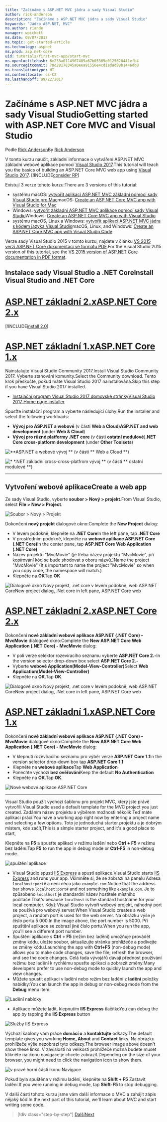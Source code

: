 ```yaml
---
title: "Začínáme s ASP.NET MVC jádra a sady Visual Studio"
author: rick-anderson
description: "Začínáme s ASP.NET MVC jádra a sady Visual Studio"
keywords: "Jádro ASP.NET, MVC"
ms.author: riande
manager: wpickett
ms.date: 08/07/2017
ms.topic: get-started-article
ms.technology: aspnet
ms.prod: asp.net-core
uid: tutorials/first-mvc-app/start-mvc
ms.openlocfilehash: 6e233a0114967405a67b05365e0125620441efb4
ms.sourcegitcommit: 78d28178345a0eea91556e4cd1adad98b1446db8
ms.translationtype: HT
ms.contentlocale: cs-CZ
ms.lasthandoff: 09/22/2017
---
```

# <a name="getting-started-with-aspnet-core-mvc-and-visual-studio"></a><span data-ttu-id="e7879-104">Začínáme s ASP.NET MVC jádra a sady Visual Studio</span><span class="sxs-lookup"><span data-stu-id="e7879-104">Getting started with ASP.NET Core MVC and Visual Studio</span></span>

<span data-ttu-id="e7879-105">Podle [Rick Anderson](https://twitter.com/RickAndMSFT)</span><span class="sxs-lookup"><span data-stu-id="e7879-105">By [Rick Anderson](https://twitter.com/RickAndMSFT)</span></span>

<span data-ttu-id="e7879-106">V tomto kurzu naučit, základní informace o vytváření ASP.NET MVC základní webové aplikace pomocí [Visual Studio 2017](https://www.visualstudio.com/).</span><span class="sxs-lookup"><span data-stu-id="e7879-106">This tutorial will teach you the basics of building an ASP.NET Core MVC web app using [Visual Studio 2017](https://www.visualstudio.com/).</span></span> [!INCLUDE[consider RP](../../includes/razor.md)]

<span data-ttu-id="e7879-107">Existují 3 verze tohoto kurzu:</span><span class="sxs-lookup"><span data-stu-id="e7879-107">There are 3 versions of this tutorial:</span></span>

* <span data-ttu-id="e7879-108">systému macOS: [vytvořit aplikaci ASP.NET MVC základní pomocí sady Visual Studio pro Mac](xref:tutorials/first-mvc-app-mac/start-mvc)</span><span class="sxs-lookup"><span data-stu-id="e7879-108">macOS: [Create an ASP.NET Core MVC app with Visual Studio for Mac](xref:tutorials/first-mvc-app-mac/start-mvc)</span></span>
* <span data-ttu-id="e7879-109">Windows: [vytvořit základní ASP.NET MVC aplikace pomocí sady Visual Studio](xref:tutorials/first-mvc-app/start-mvc)</span><span class="sxs-lookup"><span data-stu-id="e7879-109">Windows: [Create an ASP.NET Core MVC app with Visual Studio](xref:tutorials/first-mvc-app/start-mvc)</span></span>
* <span data-ttu-id="e7879-110">systému macOS, Linux a Windows: [vytvořit aplikaci ASP.NET MVC jádra s kódem jazyka Visual Studio](xref:tutorials/first-mvc-app-xplat/start-mvc)</span><span class="sxs-lookup"><span data-stu-id="e7879-110">macOS, Linux, and Windows: [Create an ASP.NET Core MVC app with Visual Studio Code](xref:tutorials/first-mvc-app-xplat/start-mvc)</span></span>

<span data-ttu-id="e7879-111">Verze sady Visual Studio 2015 v tomto kurzu, najdete v článku [VS 2015 verzi ASP.NET Core dokumentaci ve formátu PDF](https://github.com/aspnet/Docs/blob/master/aspnetcore/common/_static/aspnet-core-project-json.pdf).</span><span class="sxs-lookup"><span data-stu-id="e7879-111">For the Visual Studio 2015 version of this tutorial, see the [VS 2015 version of ASP.NET Core documentation in PDF format](https://github.com/aspnet/Docs/blob/master/aspnetcore/common/_static/aspnet-core-project-json.pdf).</span></span>

## <a name="install-visual-studio-and-net-core"></a><span data-ttu-id="e7879-112">Instalace sady Visual Studio a .NET Core</span><span class="sxs-lookup"><span data-stu-id="e7879-112">Install Visual Studio and .NET Core</span></span>

# <a name="aspnet-core-2xtabaspnetcore2x"></a>[<span data-ttu-id="e7879-113">ASP.NET základní 2.x</span><span class="sxs-lookup"><span data-stu-id="e7879-113">ASP.NET Core 2.x</span></span>](#tab/aspnetcore2x)

[!INCLUDE[install 2.0](../../includes/install2.0.md)]

# <a name="aspnet-core-1xtabaspnetcore1x"></a>[<span data-ttu-id="e7879-114">ASP.NET základní 1.x</span><span class="sxs-lookup"><span data-stu-id="e7879-114">ASP.NET Core 1.x</span></span>](#tab/aspnetcore1x)

<span data-ttu-id="e7879-115">Nainstalujte Visual Studio Community 2017.</span><span class="sxs-lookup"><span data-stu-id="e7879-115">Install Visual Studio Community 2017.</span></span> <span data-ttu-id="e7879-116">Vyberte stahování komunity.</span><span class="sxs-lookup"><span data-stu-id="e7879-116">Select the Community download.</span></span> <span data-ttu-id="e7879-117">Tento krok přeskočte, pokud máte Visual Studio 2017 nainstalována.</span><span class="sxs-lookup"><span data-stu-id="e7879-117">Skip this step if you have Visual Studio 2017 installed.</span></span>

* [<span data-ttu-id="e7879-118">Instalační program Visual Studio 2017 domovské stránky</span><span class="sxs-lookup"><span data-stu-id="e7879-118">Visual Studio 2017 Home page installer</span></span>](https://www.visualstudio.com/)

<span data-ttu-id="e7879-119">Spusťte instalační program a vyberte následující úlohy:</span><span class="sxs-lookup"><span data-stu-id="e7879-119">Run the installer and select the following workloads:</span></span>

* <span data-ttu-id="e7879-120">**Vývoj pro ASP.NET a webové** (v části **Web a Cloud**)</span><span class="sxs-lookup"><span data-stu-id="e7879-120">**ASP.NET and web development** (under **Web & Cloud**)</span></span>
* <span data-ttu-id="e7879-121">**Vývoj pro různé platformy .NET core** (v části **ostatní modulové**)</span><span class="sxs-lookup"><span data-stu-id="e7879-121">**.NET Core cross-platform development** (under **Other Toolsets**)</span></span>

![**ASP.NET a webové vývoj ** (v části ** Web a Cloud **)](start-mvc/_static/web_workload.png)

![* *.NET základní cross-cross-platfrom vývoj ** (v části ** ostatní modulové **)](start-mvc/_static/x_plat_wl.png)

---

## <a name="create-a-web-app"></a><span data-ttu-id="e7879-124">Vytvoření webové aplikace</span><span class="sxs-lookup"><span data-stu-id="e7879-124">Create a web app</span></span>

<span data-ttu-id="e7879-125">Ze sady Visual Studio, vyberte **soubor > Nový > projekt**.</span><span class="sxs-lookup"><span data-stu-id="e7879-125">From Visual Studio, select  **File > New > Project**.</span></span>

![Soubor > Nový > Projekt](start-mvc/_static/alt_new_project.png)

<span data-ttu-id="e7879-127">Dokončení **nový projekt** dialogové okno:</span><span class="sxs-lookup"><span data-stu-id="e7879-127">Complete the **New Project** dialog:</span></span>

* <span data-ttu-id="e7879-128">V levém podokně, klepněte na **.NET Core**</span><span class="sxs-lookup"><span data-stu-id="e7879-128">In the left pane, tap **.NET Core**</span></span>
* <span data-ttu-id="e7879-129">V prostředním podokně, klepněte na **webové aplikace ASP.NET Core (.NET Core)**</span><span class="sxs-lookup"><span data-stu-id="e7879-129">In the center pane, tap **ASP.NET Core Web Application (.NET Core)**</span></span>
* <span data-ttu-id="e7879-130">Název projektu "MvcMovie" (je třeba název projektu "MvcMovie", při kopírování kód se bude shodovat s oboru názvů.)</span><span class="sxs-lookup"><span data-stu-id="e7879-130">Name the project "MvcMovie" (It's important to name the project "MvcMovie" so when you copy code, the namespace will match.)</span></span>
* <span data-ttu-id="e7879-131">Klepněte na **OK**</span><span class="sxs-lookup"><span data-stu-id="e7879-131">Tap **OK**</span></span>

![<span data-ttu-id="e7879-132">Dialogové okno Nový projekt, .net core v levém podokně, web ASP.NET Core</span><span class="sxs-lookup"><span data-stu-id="e7879-132">New project dialog, .Net core in left pane, ASP.NET Core web</span></span> ](start-mvc/_static/new_project2.png)


# <a name="aspnet-core-2xtabaspnetcore2x"></a>[<span data-ttu-id="e7879-133">ASP.NET základní 2.x</span><span class="sxs-lookup"><span data-stu-id="e7879-133">ASP.NET Core 2.x</span></span>](#tab/aspnetcore2x)

<span data-ttu-id="e7879-134">Dokončení **nové základní webové aplikace ASP.NET (.NET Core) – MvcMovie** dialogové okno:</span><span class="sxs-lookup"><span data-stu-id="e7879-134">Complete the **New ASP.NET Core Web Application (.NET Core) - MvcMovie** dialog:</span></span>

* <span data-ttu-id="e7879-135">V poli verze selektor rozevíracího seznamu vyberte **ASP.NET Core 2.-**</span><span class="sxs-lookup"><span data-stu-id="e7879-135">In the version selector drop-down box select **ASP.NET Core 2.-**</span></span>
* <span data-ttu-id="e7879-136">Vyberte **webové Application(Model-View-Controller)**</span><span class="sxs-lookup"><span data-stu-id="e7879-136">Select **Web Application(Model-View-Controller)**</span></span>
* <span data-ttu-id="e7879-137">Klepněte na **OK**.</span><span class="sxs-lookup"><span data-stu-id="e7879-137">Tap **OK**.</span></span>

![<span data-ttu-id="e7879-138">Dialogové okno Nový projekt, .net core v levém podokně, web ASP.NET Core</span><span class="sxs-lookup"><span data-stu-id="e7879-138">New project dialog, .Net core in left pane, ASP.NET Core web</span></span> ](start-mvc/_static/new_project22.png)

# <a name="aspnet-core-1xtabaspnetcore1x"></a>[<span data-ttu-id="e7879-139">ASP.NET základní 1.x</span><span class="sxs-lookup"><span data-stu-id="e7879-139">ASP.NET Core 1.x</span></span>](#tab/aspnetcore1x)

<span data-ttu-id="e7879-140">Dokončení **nové základní webové aplikace ASP.NET (.NET Core) – MvcMovie** dialogové okno:</span><span class="sxs-lookup"><span data-stu-id="e7879-140">Complete the **New ASP.NET Core Web Application (.NET Core) - MvcMovie** dialog:</span></span>

* <span data-ttu-id="e7879-141">V klepnutí rozevíracího seznamu pro výběr verze **ASP.NET Core 1.1**</span><span class="sxs-lookup"><span data-stu-id="e7879-141">In the version selector drop-down box tap **ASP.NET Core 1.1**</span></span>
* <span data-ttu-id="e7879-142">Klepněte na **webové aplikace**</span><span class="sxs-lookup"><span data-stu-id="e7879-142">Tap **Web Application**</span></span>
* <span data-ttu-id="e7879-143">Ponechte výchozí **bez ověřování**</span><span class="sxs-lookup"><span data-stu-id="e7879-143">Keep the default **No Authentication**</span></span>
* <span data-ttu-id="e7879-144">Klepněte na **OK**.</span><span class="sxs-lookup"><span data-stu-id="e7879-144">Tap **OK**.</span></span>

![Nové webové aplikace ASP.NET Core](start-mvc/_static/p3.png)

---

<span data-ttu-id="e7879-146">Visual Studio použít výchozí šablonu pro projekt MVC, který jste právě vytvořili.</span><span class="sxs-lookup"><span data-stu-id="e7879-146">Visual Studio used a default template for the MVC project you just created.</span></span> <span data-ttu-id="e7879-147">Zadáním název projektu a výběrem možnosti několik Teď máte aplikaci práci.</span><span class="sxs-lookup"><span data-stu-id="e7879-147">You have a working app right now by entering a project name and selecting a few options.</span></span> <span data-ttu-id="e7879-148">Toto je jednoduchá starter projektu a je dobrým místem, kde začít,</span><span class="sxs-lookup"><span data-stu-id="e7879-148">This is a simple starter project, and it's a good place to start,</span></span>

<span data-ttu-id="e7879-149">Klepněte na **F5** a spusťte aplikaci v režimu ladění nebo **Ctrl + F5** v režimu bez ladění.</span><span class="sxs-lookup"><span data-stu-id="e7879-149">Tap **F5** to run the app in debug mode or **Ctrl-F5** in non-debug mode.</span></span>
<!-- These images are also used by uid: tutorials/first-mvc-app-xplat/start-mvc -->
![spuštění aplikace](start-mvc/_static/1.png)

* <span data-ttu-id="e7879-151">Visual Studio spustí [IIS Express](https://docs.microsoft.com/iis/extensions/introduction-to-iis-express/iis-express-overview) a spustí aplikace.</span><span class="sxs-lookup"><span data-stu-id="e7879-151">Visual Studio starts [IIS Express](https://docs.microsoft.com/iis/extensions/introduction-to-iis-express/iis-express-overview) and runs your app.</span></span> <span data-ttu-id="e7879-152">Všimněte si, že se zobrazí na panelu Adresa `localhost:port#` a není něco jako `example.com`.</span><span class="sxs-lookup"><span data-stu-id="e7879-152">Notice that the address bar shows `localhost:port#` and not something like `example.com`.</span></span> <span data-ttu-id="e7879-153">Je to způsobeno `localhost` je standardní název hostitele místního počítače.</span><span class="sxs-lookup"><span data-stu-id="e7879-153">That's because `localhost` is the standard hostname for your local computer.</span></span> <span data-ttu-id="e7879-154">Když Visual Studio vytvoří webový projekt, náhodný port se používá pro webový server.</span><span class="sxs-lookup"><span data-stu-id="e7879-154">When Visual Studio creates a web project, a random port is used for the web server.</span></span> <span data-ttu-id="e7879-155">Na obrázku výše je číslo portu 5 000.</span><span class="sxs-lookup"><span data-stu-id="e7879-155">In the image above, the port number is 5000.</span></span> <span data-ttu-id="e7879-156">Při spuštění aplikace se zobrazí jiné číslo portu.</span><span class="sxs-lookup"><span data-stu-id="e7879-156">When you run the app, you'll see a different port number.</span></span>
* <span data-ttu-id="e7879-157">Spuštění aplikace s **Ctrl + F5** (režim bez ladění) umožňuje provádět změny kódu, uložte soubor, aktualizujte stránku prohlížeče a podívejte se změny kódu.</span><span class="sxs-lookup"><span data-stu-id="e7879-157">Launching the app with **Ctrl+F5** (non-debug mode) allows you to make code changes, save the file, refresh the browser, and see the code changes.</span></span> <span data-ttu-id="e7879-158">Celá řada vývojářů dávají přednost používání režimu bez ladění k rychlému spusťte aplikaci a zobrazit změny.</span><span class="sxs-lookup"><span data-stu-id="e7879-158">Many developers prefer to use non-debug mode to quickly launch the app and view changes.</span></span>
* <span data-ttu-id="e7879-159">Můžete spustit aplikaci v ladění nebo režim bez ladění z **ladění** položky nabídky:</span><span class="sxs-lookup"><span data-stu-id="e7879-159">You can launch the app in debug or non-debug mode from the **Debug** menu item:</span></span>

![Ladění nabídky](start-mvc/_static/debug_menu.png)

* <span data-ttu-id="e7879-161">Aplikace můžete ladit, klepnutím **IIS Express** tlačítko</span><span class="sxs-lookup"><span data-stu-id="e7879-161">You can debug the app by tapping the **IIS Express** button</span></span>

![Služby IIS Express](start-mvc/_static/iis_express.png)

<span data-ttu-id="e7879-163">Výchozí šablony vám práce **domácí o** a **kontaktujte** odkazy.</span><span class="sxs-lookup"><span data-stu-id="e7879-163">The default template gives you working **Home, About** and **Contact** links.</span></span> <span data-ttu-id="e7879-164">Na obrázku prohlížeče výše nezobrazí tyto odkazy.</span><span class="sxs-lookup"><span data-stu-id="e7879-164">The browser image above doesn't show these links.</span></span> <span data-ttu-id="e7879-165">V závislosti na velikosti prohlížeče možná budete muset klikněte na ikonu navigace je chcete zobrazit.</span><span class="sxs-lookup"><span data-stu-id="e7879-165">Depending on the size of your browser, you might need to click the navigation icon to show them.</span></span>

![v pravé horní části ikonu Navigace](start-mvc/_static/2.png)

<span data-ttu-id="e7879-167">Pokud byla spuštěna v režimu ladění, klepněte na **Shift + F5** Zastavit ladění.</span><span class="sxs-lookup"><span data-stu-id="e7879-167">If you were running in debug mode, tap **Shift-F5** to stop debugging.</span></span>

<span data-ttu-id="e7879-168">V další části tohoto kurzu jsme vám další informace o MVC a zahájit zápis nějaký kód.</span><span class="sxs-lookup"><span data-stu-id="e7879-168">In the next part of this tutorial, we'll learn about MVC and start writing some code.</span></span>

>[!div class="step-by-step"]
[<span data-ttu-id="e7879-169">Další</span><span class="sxs-lookup"><span data-stu-id="e7879-169">Next</span></span>](adding-controller.md)  
